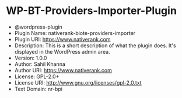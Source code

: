 # WP-BT-Providers-Importer-Plugin

* @wordpress-plugin
 * Plugin Name:       nativerank-biote-providers-importer
 * Plugin URI:        https://www.nativerank.com
 * Description:       This is a short description of what the plugin does. It's displayed in the WordPress admin area.
 * Version:           1.0.0
 * Author:            Sahil Khanna
 * Author URI:        https://www.nativerank.com
 * License:           GPL-2.0+
 * License URI:       http://www.gnu.org/licenses/gpl-2.0.txt
 * Text Domain:       nr-bpi
